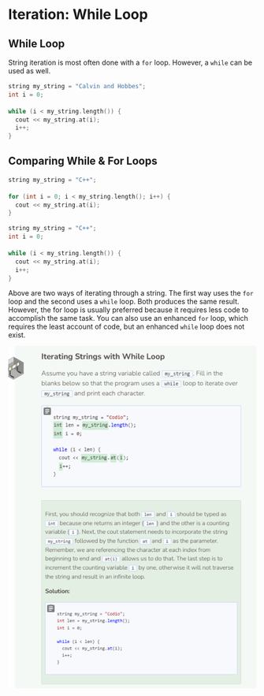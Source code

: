 # Iteration: While Loop
## While Loop
String iteration is most often done with a `for` loop. However, a `while` can be used as well.

```cpp
string my_string = "Calvin and Hobbes";
int i = 0;

while (i < my_string.length()) {
  cout << my_string.at(i);
  i++;
}
```

## Comparing While & For Loops
```cpp
string my_string = "C++";

for (int i = 0; i < my_string.length(); i++) {
  cout << my_string.at(i);
}
```

```cpp
string my_string = "C++";
int i = 0;

while (i < my_string.length()) {
  cout << my_string.at(i);
  i++;
}
```

Above are two ways of iterating through a string. The first way uses the `for` loop and the second uses a `while` loop. Both produces the same result. However, the for loop is usually preferred because it requires less code to accomplish the same task. You can also use an enhanced `for` loop, which requires the least account of code, but an enhanced `while` loop does not exist.

![Question 2](_assets/Q2.png)
